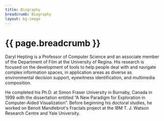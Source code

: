 ```yaml
---
title: Biography
breadcrumb: Biography
layout: bg-image
---
```

<div class="bg-light mb-2 p-3">
  <h1>
    {{ page.breadcrumb }}
  </h1>
</div>

<div class="bg-white bg-opacity-75 mb-2 p-3">
  Daryl Hepting is a Professor of Computer Science
  and an associate member of the Department of Film at the University of Regina.  
  His research is focused on the development of tools to help people deal with
  and navigate complex information spaces,
  in application areas as diverse as environmental decision support,
  eyewitness identification, and multimedia composition.

  <!--
  			He was a co-chair of the 2011 RSFDGrC meeting.
  -->

  He completed his Ph.D. at Simon Fraser University in
  Burnaby, Canada in 1999 with the dissertation entitled &ldquo;A New Paradigm for
  Exploration in Computer-Aided Visualization&rdquo;.
  Before beginning his doctoral studies,
  he worked on Benoit Mandlebrot's Fractals project at the IBM T. J. Watson Research Centre and Yale University.
</div>

<!--
			I am founding President of the Canada Saskatchewan chapter of the Computer Science Teachers Association.

			FLL Partner
-->
